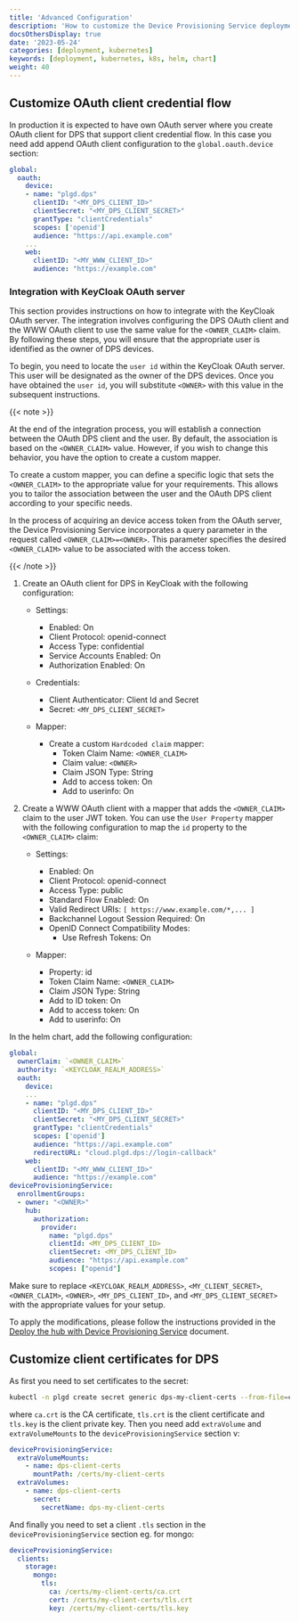 ```yaml
---
title: 'Advanced Configuration'
description: 'How to customize the Device Provisioning Service deployment'
docsOthersDisplay: true
date: '2023-05-24'
categories: [deployment, kubernetes]
keywords: [deployment, kubernetes, k8s, helm, chart]
weight: 40
---
```


## Customize OAuth client credential flow

In production it is expected to have own OAuth server where you create OAuth client for DPS that support client credential flow. In this case you need add append OAuth client configuration to the `global.oauth.device` section:

```yaml
global:
  oauth:
    device:
    - name: "plgd.dps"
      clientID: "<MY_DPS_CLIENT_ID>"
      clientSecret: "<MY_DPS_CLIENT_SECRET>"
      grantType: "clientCredentials"
      scopes: ['openid']
      audience: "https://api.example.com"
    ...
    web:
      clientID: "<MY_WWW_CLIENT_ID>"
      audience: "https://example.com"
```

### Integration with KeyCloak OAuth server

This section provides instructions on how to integrate with the KeyCloak OAuth server. The integration involves configuring the DPS OAuth client and the WWW OAuth client to use the same value for the `<OWNER_CLAIM>` claim. By following these steps, you will ensure that the appropriate user is identified as the owner of DPS devices.

To begin, you need to locate the `user id` within the KeyCloak OAuth server. This user will be designated as the owner of the DPS devices. Once you have obtained the `user id`, you will substitute `<OWNER>` with this value in the subsequent instructions.

{{< note >}}

At the end of the integration process, you will establish a connection between the OAuth DPS client and the user. By default, the association is based on the `<OWNER_CLAIM>` value. However, if you wish to change this behavior, you have the option to create a custom mapper.

To create a custom mapper, you can define a specific logic that sets the `<OWNER_CLAIM>` to the appropriate value for your requirements. This allows you to tailor the association between the user and the OAuth DPS client according to your specific needs.

In the process of acquiring an device access token from the OAuth server, the Device Provisioning Service incorporates a query parameter in the request called `<OWNER_CLAIM>=<OWNER>`. This parameter specifies the desired `<OWNER_CLAIM>` value to be associated with the access token.

{{< /note >}}

1. Create an OAuth client for DPS in KeyCloak with the following configuration:

   - Settings:
     - Enabled: On
     - Client Protocol: openid-connect
     - Access Type: confidential
     - Service Accounts Enabled: On
     - Authorization Enabled: On

   - Credentials:
     - Client Authenticator: Client Id and Secret
     - Secret: `<MY_DPS_CLIENT_SECRET>`

   - Mapper:
     - Create a custom `Hardcoded claim` mapper:
       - Token Claim Name: `<OWNER_CLAIM>`
       - Claim value: `<OWNER>`
       - Claim JSON Type: String
       - Add to access token: On
       - Add to userinfo: On

2. Create a WWW OAuth client with a mapper that adds the `<OWNER_CLAIM>` claim to the user JWT token. You can use the `User Property` mapper with the following configuration to map the `id` property to the `<OWNER_CLAIM>` claim:

   - Settings:
     - Enabled: On
     - Client Protocol: openid-connect
     - Access Type: public
     - Standard Flow Enabled: On
     - Valid Redirect URIs: `[ https://www.example.com/*,... ]`
     - Backchannel Logout Session Required: On
     - OpenID Connect Compatibility Modes:
       - Use Refresh Tokens: On

   - Mapper:
     - Property: id
     - Token Claim Name: `<OWNER_CLAIM>`
     - Claim JSON Type: String
     - Add to ID token: On
     - Add to access token: On
     - Add to userinfo: On

In the helm chart, add the following configuration:

```yaml
global:
  ownerClaim: `<OWNER_CLAIM>`
  authority: `<KEYCLOAK_REALM_ADDRESS>`
  oauth:
    device:
    ...
    - name: "plgd.dps"
      clientID: "<MY_DPS_CLIENT_ID>"
      clientSecret: "<MY_DPS_CLIENT_SECRET>"
      grantType: "clientCredentials"
      scopes: ['openid']
      audience: "https://api.example.com"
      redirectURL: "cloud.plgd.dps://login-callback"
    web:
      clientID: "<MY_WWW_CLIENT_ID>"
      audience: "https://example.com"
deviceProvisioningService:
  enrollmentGroups:
  - owner: "<OWNER>"
    hub:
      authorization:
        provider:
          name: "plgd.dps"
          clientId: <MY_DPS_CLIENT_ID>
          clientSecret: <MY_DPS_CLIENT_ID>
          audience: "https://api.example.com"
          scopes: ["openid"]
```

Make sure to replace `<KEYCLOAK_REALM_ADDRESS>`, `<MY_CLIENT_SECRET>`, `<OWNER_CLAIM>`, `<OWNER>`, `<MY_DPS_CLIENT_ID>`, and `<MY_DPS_CLIENT_SECRET>` with the appropriate values for your setup.

To apply the modifications, please follow the instructions provided in the [Deploy the hub with Device Provisioning Service](../deployment.md#deploy-the-hub-with-device-provisioning-service) document.

## Customize client certificates for DPS

As first you need to set certificates to the secret:

```sh
kubectl -n plgd create secret generic dps-my-client-certs --from-file=ca.crt --from-file=tls.crt --from-file=tls.key
```

where `ca.crt` is the CA certificate, `tls.crt` is the client certificate and `tls.key` is the client private key. Then you need add `extraVolume` and `extraVolumeMounts` to the `deviceProvisioningService` section v:

```yaml
deviceProvisioningService:
  extraVolumeMounts:
    - name: dps-client-certs
      mountPath: /certs/my-client-certs
  extraVolumes:
    - name: dps-client-certs
      secret:
        secretName: dps-my-client-certs
```

And finally you need to set a client `.tls` section in the `deviceProvisioningService` section eg. for mongo:

```yaml
deviceProvisioningService:
  clients:
    storage:
      mongo:
        tls:
          ca: /certs/my-client-certs/ca.crt
          cert: /certs/my-client-certs/tls.crt
          key: /certs/my-client-certs/tls.key
```
